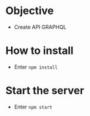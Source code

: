# Objective

- Create API GRAPHQL

# How to install 

- Enter `npm install`

# Start the server 

- Enter `npm start`